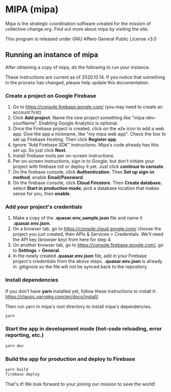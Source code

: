 # MIPA (mipa)

Mipa is the strategic coordination software created for the mission of collective-change.org. Find out more about mipa by visiting the site.

This program is released under GNU Affero General Public License v3.0

## Running an instance of mipa

After obtaining a copy of mipa, do the following to run your instance.

These instructions are current as of 2020.10.14. If you notice that something in the process has changed, please help update this documentation.

### Create a project on Google Firebase
1. Go to https://console.firebase.google.com/ (you may need to create an account first)
2. Click **Add project**. Name the new project something like "mipa-dev-yourName". Enabling Google Analytics is optional.
3. Once the Firebase project is created, click on the **</>** icon to add a web app. Give the app a nickname, like "my mipa web app". Check the box to set up Firebase Hosting. Then click **Register app**.
4. Ignore "Add Firebase SDK" instructions. Mipa's code already has this set up. So just click **Next**.
5. Install firebase-tools per on-screen instructions.
6. Per on-screen instructions, sign in to Google; but don't initiate your project with firebase init or deploy it yet. Just click **continue to console**.
7. On the firebase console, click **Authentication**. Then **Set up sign-in method**; enable **Email/Password**.
8. On the firebase console, click **Cloud Firestore**. Then **Create database**; select **Start in production mode**; pick a database location that makes sense for you, then **enable**.

### Add your project's credentials
1. Make a copy of the **.quasar.env_sample.json** file and name it **.quasar.env.json**.
2. On a browser tab, go to https://console.cloud.google.com/ choose the project you just created, then APIs & Services > Credentials. We'll need the API key (browser key) from here for step 4.
3. On another browser tab, go to https://console.firebase.google.com/, go to **Settings** > **General**.
4. In the newly created **.quasar.env.json** file, add in your Firebase project's credentials from the above steps. **.quasar.env.json** is already in .gitignore so the file will not be synced back to the repository.

### Install dependencies
If you don't have **yarn** installed yet, follow these instructions to install it: https://classic.yarnpkg.com/en/docs/install/

Then run yarn in mipa's root directory to install mipa's dependencies.
```bash
yarn
```

### Start the app in development mode (hot-code reloading, error reporting, etc.)

```bash
yarn dev
```

### Build the app for production and deploy to Firebase

```bash
yarn build
firebase deploy
```

That's it! We look forward to your joining our mission to save the world!
